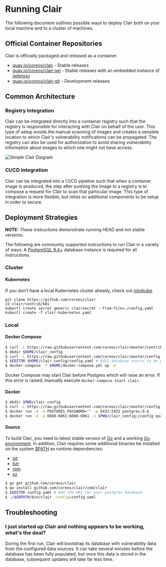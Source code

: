 # Running Clair

The following document outlines possible ways to deploy Clair both on your local machine and to a cluster of machines.

## Official Container Repositories

Clair is officially packaged and released as a container.

* [quay.io/coreos/clair] - Stable releases
* [quay.io/coreos/clair-jwt] - Stable releases with an embedded instance of [jwtproxy]
* [quay.io/coreos/clair-git] - Development releases

[quay.io/coreos/clair]: https://quay.io/repository/coreos/clair
[jwtproxy]: https://github.com/coreos/jwtproxy
[quay.io/coreos/clair-jwt]: https://quay.io/repository/coreos/clair-jwt
[quay.io/coreos/clair-git]: https://quay.io/repository/coreos/clair-git

## Common Architecture

### Registry Integration

Clair can be integrated directly into a container registry such that the registry is responsible for interacting with Clair on behalf of the user.
This type of setup avoids the manual scanning of images and creates a sensible location to which Clair's vulnerability notifications can be propagated.
The registry can also be used for authorization to avoid sharing vulnerability information about images to which one might not have access.

![Simple Clair Diagram](https://cloud.githubusercontent.com/assets/343539/21630809/c1adfbd2-d202-11e6-9dfe-9024139d0a28.png)

### CI/CD Integration

Clair can be integrated into a CI/CD pipeline such that when a container image is produced, the step after pushing the image to a registry is to compose a request for Clair to scan that particular image.
This type of integration is more flexible, but relies on additional components to be setup in order to secure.

## Deployment Strategies

**NOTE:** These instructions demonstrate running HEAD and not stable versions.

The following are community supported instructions to run Clair in a variety of ways.
A [PostgreSQL 9.4+] database instance is required for all instructions.

[PostgreSQL 9.4+]: https://www.postgresql.org

### Cluster

#### Kubernetes

If you don't have a local Kubernetes cluster already, check out [minikube].

[minikube]: https://github.com/kubernetes/minikube

```
git clone https://github.com/coreos/clair
cd clair/contrib/k8s
kubectl create secret generic clairsecret --from-file=./config.yaml
kubectl create -f clair-kubernetes.yaml
```

### Local

#### Docker Compose

```sh
$ curl -L https://raw.githubusercontent.com/coreos/clair/master/contrib/compose/docker-compose.yml -o $HOME/docker-compose.yml
$ mkdir $HOME/clair_config
$ curl -L https://raw.githubusercontent.com/coreos/clair/master/config.yaml.sample -o $HOME/clair_config/config.yaml
$ $EDITOR $HOME/clair_config/config.yaml # Edit database source to be postgresql://postgres:password@postgres:5432?sslmode=disable
$ docker-compose -f $HOME/docker-compose.yml up -d
```

Docker Compose may start Clair before Postgres which will raise an error.
If this error is raised, manually execute `docker-compose start clair`.

#### Docker

```sh
$ mkdir $PWD/clair_config
$ curl -L https://raw.githubusercontent.com/coreos/clair/master/config.yaml.sample -o $PWD/clair_config/config.yaml
$ docker run -d -e POSTGRES_PASSWORD="" -p 5432:5432 postgres:9.6
$ docker run -d -p 6060-6061:6060-6061 -v $PWD/clair_config:/config quay.io/coreos/clair-git:latest -config=/config/config.yaml
```

#### Source

To build Clair, you need to latest stable version of [Go] and a working [Go environment].
In addition, Clair requires some additional binaries be installed on the system [$PATH] as runtime dependencies:

* [git]
* [bzr]
* [rpm]
* [xz]

[Go]: https://github.com/golang/go/releases
[Go environment]: https://golang.org/doc/code.html
[git]: https://git-scm.com
[bzr]: http://bazaar.canonical.com/en
[rpm]: http://www.rpm.org
[xz]: http://tukaani.org/xz
[$PATH]: https://en.wikipedia.org/wiki/PATH_(variable)

```sh
$ go get github.com/coreos/clair
$ go install github.com/coreos/clair/cmd/clair
$ $EDITOR config.yaml # Add the URI for your postgres database
$ ./$GOPATH/bin/clair -config=config.yaml
```

## Troubleshooting

### I just started up Clair and nothing appears to be working, what's the deal?

During the first run, Clair will bootstrap its database with vulnerability data from the configured data sources.
It can take several minutes before the database has been fully populated, but once this data is stored in the database, subsequent updates will take far less time.
